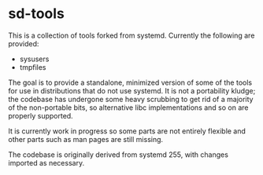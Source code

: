 # sd-tools

This is a collection of tools forked from systemd. Currently the following
are provided:

* sysusers
* tmpfiles

The goal is to provide a standalone, minimized version of some of the tools
for use in distributions that do not use systemd. It is not a portability
kludge; the codebase has undergone some heavy scrubbing to get rid of a
majority of the non-portable bits, so alternative libc implementations
and so on are properly supported.

It is currently work in progress so some parts are not entirely flexible
and other parts such as man pages are still missing.

The codebase is originally derived from systemd 255, with changes imported
as necessary.
